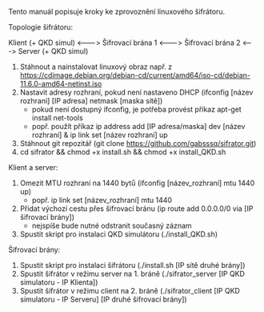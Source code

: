Tento manuál popisuje kroky ke zprovoznění linuxového šifrátoru.

Topologie šifrátoru:

Klient (+ QKD simul) <---> Šifrovací brána 1 <---> Šifrovací brána 2 <---> Server (+ QKD simul)

1) Stáhnout a nainstalovat linuxový obraz např. z https://cdimage.debian.org/debian-cd/current/amd64/iso-cd/debian-11.6.0-amd64-netinst.iso
2) Nastavit adresy rozhraní, pokud není nastaveno DHCP (ifconfig [název rozhrani] [IP adresa] netmask [maska sítě])
   - pokud není dostupný ifconfig, je potřeba provést příkaz apt-get install net-tools
   - popř. použít příkaz ip address add [IP adresa/maska] dev [název rozhraní] & ip link set [název rozhraní] up
3) Stáhnout git repozitář (git clone https://github.com/gabsssq/sifrator.git)
4) cd sifrator && chmod +x install.sh && chmod +x install_QKD.sh
   
Klient a server:
1) Omezit MTU rozhraní na 1440 bytů (ifconfig [název_rozhraní] mtu 1440 up)
   - popř. ip link set [název_rozhraní] mtu 1440
2) Přidat výchozí cestu přes šifrovací bránu (ip route add 0.0.0.0/0 via [IP šifrovací brány])
   - nejspíše bude nutné odstranit současný záznam
3) Spustit skript pro instalaci QKD simulátoru (./install_QKD.sh)

Šifrovací brány:
1) Spustit skript pro instalaci šifrátoru (./install.sh [IP sítě druhé brány])
2) Spustit šifrátor v režimu server na 1. bráně (./sifrator_server [IP QKD simulatoru - IP Klienta])
3) Spustit šifrátor v režimu client na 2. bráně (./sifrator_client [IP QKD simulatoru - IP Serveru] [IP druhé šifrovací brány])
